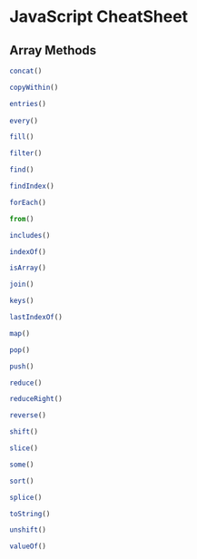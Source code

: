 # JavaScript CheatSheet

## Array Methods

```javascript
concat()

copyWithin()

entries()
   
every()

fill()

filter()

find()

findIndex()

forEach()

from()

includes()

indexOf()

isArray()

join()

keys()

lastIndexOf()

map()

pop()

push()

reduce()

reduceRight()

reverse()

shift()

slice()

some()

sort()

splice()

toString()

unshift()

valueOf()

```